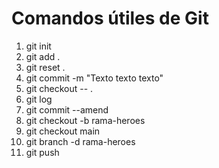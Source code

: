 # Comandos útiles de Git

1. git init
2. git add .
3. git reset .
4. git commit -m "Texto texto texto"
5. git checkout -- .
6. git log
7. git commit --amend
8. git checkout -b rama-heroes
9. git checkout main
10. git branch -d rama-heroes
11. git push